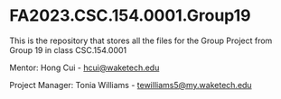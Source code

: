 # FA2023.CSC.154.0001.Group19

This is the repository that stores all the files for the Group Project from Group 19 in class CSC.154.0001 

Mentor:
  Hong Cui - hcui@waketech.edu

Project Manager:
  Tonia Williams - tewilliams5@my.waketech.edu
